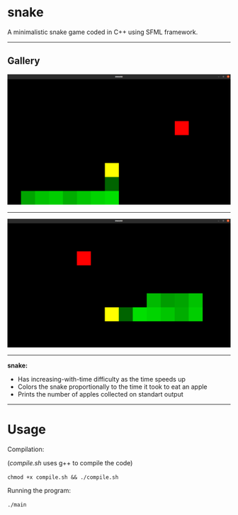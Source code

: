 # snake

A minimalistic snake game coded in C++ using SFML framework.

---

## Gallery

![Image link broken.](https://github.com/Staneesh/snakeSFML/blob/master/snake1.png)

---

![Image link broken.](https://github.com/Staneesh/snakeSFML/blob/master/snake2.png)

---

**snake:**

- Has increasing-with-time difficulty as the time speeds up
- Colors the snake proportionally to the time it took to eat an apple
- Prints the number of apples collected on standart output 

---

# Usage

Compilation:

(*compile.sh* uses g++ to compile the code)

`chmod +x compile.sh && ./compile.sh`

Running the program:

`./main`
